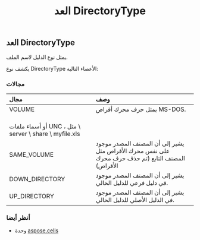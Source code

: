 ﻿---
title: العد DirectoryType
second_title: Aspose.Cells for Python via .NET API المراجع
description:
type: docs
weight: 1960
url: /ar/python-net/aspose.cells/directorytype/
is_root: false
---
##  العد DirectoryType
يمثل نوع الدليل لاسم الملف.



يكشف نوع DirectoryType الأعضاء التالية:

###  مجالات
| مجال| وصف|
| :- | :- |
| VOLUME | يمثل حرف محرك أقراص MS-DOS.<br/> أو أسماء ملفات UNC ، مثل \\ server \ share \ myfile.xls|
| SAME_VOLUME | يشير إلى أن المصنف المصدر موجود على نفس محرك الأقراص مثل المصنف التابع (تم حذف حرف محرك الأقراص)|
| DOWN_DIRECTORY | يشير إلى أن المصنف المصدر موجود في دليل فرعي للدليل الحالي.|
| UP_DIRECTORY | يشير إلى أن المصنف المصدر موجود في الدليل الأصلي للدليل الحالي.|



###  أنظر أيضا
* وحدة [aspose.cells](..)
